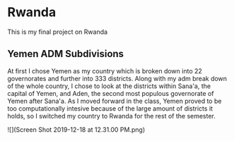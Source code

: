 # Rwanda 

This is my final project on Rwanda

## Yemen ADM Subdivisions

At first I chose Yemen as my country which is broken down into 22 governorates and further into 333 districts. Along with my adm break down of the whole country, I chose to look at the districts within Sana'a, the capital of Yemen, and Aden, the second most populous governorate of Yemen after Sana'a. As I moved forward in the class, Yemen proved to be too computationally intesive because of the large amount of districts it holds, so I switched my country to Rwanda for the rest of the semester. 

![](Screen Shot 2019-12-18 at 12.31.00 PM.png)
